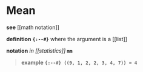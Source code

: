 # Mean

**see** [[math notation]]

**definition** **`{:--#}`** where the argument is a [[list]]

**notation** _in [[statistics]]_ **`mm`**

> **example** **`{:--#} ((9, 1, 2, 2, 3, 4, 7)) = 4`**
